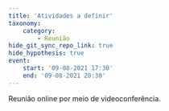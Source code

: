 ```yaml
---
title: 'Atividades a definir'
taxonomy:
    category:
        - Reunião
hide_git_sync_repo_link: true
hide_hypothesis: true
event:
    start: '09-08-2021 17:30'
    end: '09-08-2021 20:30'
---
```


Reunião online por meio de videoconferência.